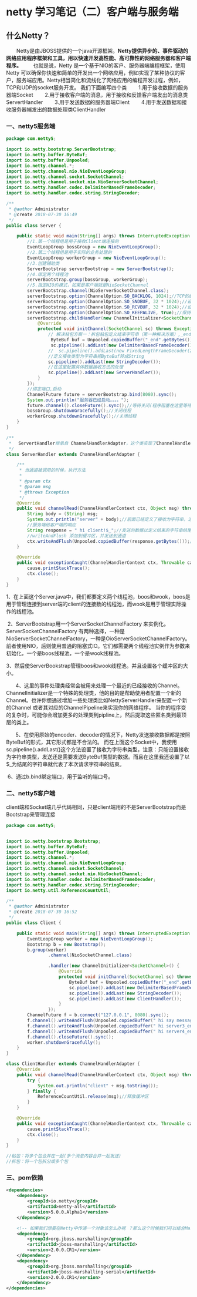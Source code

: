 # netty 学习笔记（二）客户端与服务端

## **什么Netty？**

　　Netty是由JBOSS提供的一个java开源框架。**Netty提供异步的、事件驱动的网络应用程序框架和工具，用以快速开发高性能、高可靠性的网络服务器和客户端程序。** 
　　也就是说，Netty 是一个基于NIO的客户、服务器端编程框架，使用Netty 可以确保你快速和简单的开发出一个网络应用，例如实现了某种协议的客户，服务端应用。Netty相当简化和流线化了网络应用的编程开发过程，例如，TCP和UDP的socket服务开发。 
我们下面编写四个类 
　　1.用于接收数据的服务器端Socket 
　　2.用于接收客户端的消息，用于接收和反馈客户端发出的消息类ServertHandler 
　　3.用于发送数据的服务器端Client 
　　4.用于发送数据和接收服务器端发出的数据处理类ClientHandler

### 一、netty5服务端

~~~java
package com.netty5;

import io.netty.bootstrap.ServerBootstrap;
import io.netty.buffer.ByteBuf;
import io.netty.buffer.Unpooled;
import io.netty.channel.*;
import io.netty.channel.nio.NioEventLoopGroup;
import io.netty.channel.socket.SocketChannel;
import io.netty.channel.socket.nio.NioServerSocketChannel;
import io.netty.handler.codec.DelimiterBasedFrameDecoder;
import io.netty.handler.codec.string.StringDecoder;

/**
 * @author Administrator
 * @create 2018-07-30 16:49
 */
public class Server {

    public static void main(String[] args) throws InterruptedException {
        //1.第一个线程组是用于接收Client端连接的
        EventLoopGroup bossGroup = new NioEventLoopGroup();
        //2.第二个线程组是用于实际的业务处理的
        EventLoopGroup workerGroup = new NioEventLoopGroup();
        //3.创建辅助类
        ServerBootstrap serverBootstrap = new ServerBootstrap();
        //4.绑定两个线程池
        serverBootstrap.group(bossGroup, workerGroup);
        //5.指定NIO的模式，如果是客户端就是NioSocketChannel
        serverBootstrap.channel(NioServerSocketChannel.class);
        serverBootstrap.option(ChannelOption.SO_BACKLOG, 1024);//TCP的缓冲区设置
        serverBootstrap.option(ChannelOption.SO_SNDBUF, 32 * 1024);//设置发送缓冲的大小
        serverBootstrap.option(ChannelOption.SO_RCVBUF, 32 * 1024);//设置接收缓冲区大小
        serverBootstrap.option(ChannelOption.SO_KEEPALIVE, true);//保持连续
        serverBootstrap.childHandler(new ChannelInitializer<SocketChannel>() {
            @Override
            protected void initChannel(SocketChannel sc) throws Exception {
                // 解决粘包方案一：拆包粘包定义结束字符串（第一种解决方案）,_end 拼接在消息结尾
                 ByteBuf buf = Unpooled.copiedBuffer("_end".getBytes());
                 sc.pipeline().addLast(new DelimiterBasedFrameDecoder(1024, buf));//在管道中加入结束字符串
                //  sc.pipeline().addLast(new FixedLengthFrameDecoder(200)); 解决粘包方案二：第二种定长
				//定义接收类型为字符串把ByteBuf转成String
                sc.pipeline().addLast(new StringDecoder());
                //在这里配置具体数据接收方法的处理
                sc.pipeline().addLast(new ServerHandler());
            }
        });
        //绑定端口,启动
        ChannelFuture future = serverBootstrap.bind(8080).sync();
        System.out.println("服务器已经启动。。。。");
        future.channel().closeFuture().sync();//等待关闭(程序阻塞在这里等待客户端请求)
        bossGroup.shutdownGracefully();//关闭线程
        workerGroup.shutdownGracefully();//关闭线程
    }
}

/**
 * 　ServertHandler继承自 ChannelHandlerAdapter，这个类实现了ChannelHandler接口，ChannelHandler提供了许多事件处理的接口方法，然后你可以覆盖这些方法。现在仅仅只需要继承ChannelHandlerAdapter类而不是你自己去实现接口方法。
 */
class ServerHandler extends ChannelHandlerAdapter {

    /**
     * 当通道被调用的时候，执行方法
     *
     * @param ctx
     * @param msg
     * @throws Exception
     */
    @Override
    public void channelRead(ChannelHandlerContext ctx, Object msg) throws Exception {
        String body = (String) msg;
        System.out.println("server" + body);//前面已经定义了接收为字符串，这里直接接收字符串就可以
        //服务端给客户端的响应
        String response = " hi client!$_";//发送的数据以定义结束的字符串结尾
        //writeAndFlush 添加到缓冲区，并发送到通道
        ctx.writeAndFlush(Unpooled.copiedBuffer(response.getBytes()));//发送必须还是ByteBuf类型
    }

    @Override
    public void exceptionCaught(ChannelHandlerContext ctx, Throwable cause) throws Exception {
        cause.printStackTrace();
        ctx.close();
    }
}

~~~

​	1、在上面这个Server.java中，我们都要定义两个线程池，boos和wook，boos是用于管理连接到server端的client的连接数的线程池，而wook是用于管理实际操作的线程池。  　　

​	2、ServerBootstrap用一个ServerSocketChannelFactory 来实例化。ServerSocketChannelFactory 有两种选择，一种是NioServerSocketChannelFactory，一种是OioServerSocketChannelFactory。 前者使用NIO，后则使用普通的阻塞式IO。它们都需要两个线程池实例作为参数来初始化，一个是boos线程池，一个是wook线程池。  　　

​	3、然后使ServerBookstrap管理boos和wook线程池。并且设置各个缓冲区的大小。

  　  4、这里的事件处理类经常会被用来处理一个最近的已经接收的Channel。ChannelInitializer是一个特殊的处理类，他的目的是帮助使用者配置一个新的Channel。也许你想通过增加一些处理类比如NettyServerHandler来配置一个新的Channel 或者其对应的ChannelPipeline来实现你的网络程序。 当你的程序变的复杂时，可能你会增加更多的处理类到pipline上，然后提取这些匿名类到最顶层的类上。

  　 5、在使用原始的encoder、decoder的情况下，Netty发送接收数据都是按照ByteBuf的形式，其它形式都是不合法的。 而在上面这个Socket中，我使用sc.pipeline().addLast()这个方法设置了接收为字符串类型，注意：只能设置接收为字符串类型，发送还是需要发送ByteBuf类型的数据。而且在这里我还设置了以$_为结尾的字符串就代表了本次请求字符串的结束。  　　

​       6、通过b.bind绑定端口，用于监听的端口号。 

### 二、netty5客户端

client端和Socket端几乎代码相同，只是client端用的不是ServerBootstrap而是Bootstrap来管理连接 

~~~java
package com.netty5;


import io.netty.bootstrap.Bootstrap;
import io.netty.buffer.ByteBuf;
import io.netty.buffer.Unpooled;
import io.netty.channel.*;
import io.netty.channel.nio.NioEventLoopGroup;
import io.netty.channel.socket.SocketChannel;
import io.netty.channel.socket.nio.NioSocketChannel;
import io.netty.handler.codec.DelimiterBasedFrameDecoder;
import io.netty.handler.codec.string.StringDecoder;
import io.netty.util.ReferenceCountUtil;

/**
 * @author Administrator
 * @create 2018-07-30 16:52
 */
public class Client {

    public static void main(String[] args) throws InterruptedException {
        EventLoopGroup worker = new NioEventLoopGroup();
        Bootstrap b = new Bootstrap();
        b.group(worker)
                .channel(NioSocketChannel.class)

                .handler(new ChannelInitializer<SocketChannel>() {
                    @Override
                    protected void initChannel(SocketChannel sc) throws Exception {
                        ByteBuf buf = Unpooled.copiedBuffer("_end".getBytes());
                        sc.pipeline().addLast(new DelimiterBasedFrameDecoder(1024, buf));
                        sc.pipeline().addLast(new StringDecoder());
                        sc.pipeline().addLast(new ClientHandler());
                    }
                });
        ChannelFuture f = b.connect("127.0.0.1", 8080).sync();
        f.channel().writeAndFlush(Unpooled.copiedBuffer(" hi say message _end".getBytes()));
        f.channel().writeAndFlush(Unpooled.copiedBuffer(" hi server3_end".getBytes()));
        f.channel().writeAndFlush(Unpooled.copiedBuffer(" hi server4_end".getBytes())); 
        f.channel().closeFuture().sync();
        worker.shutdownGracefully();
    }
}

class ClientHandler extends ChannelHandlerAdapter {
    @Override
    public void channelRead(ChannelHandlerContext ctx, Object msg) throws Exception {
        try {
            System.out.println("client" + msg.toString());
        } finally {
            ReferenceCountUtil.release(msg);//释放缓冲区
        }
    }

    @Override
    public void exceptionCaught(ChannelHandlerContext ctx, Throwable cause) throws Exception {
        cause.printStackTrace();
        ctx.close();
    }
}

//粘包：将多个包合并在一起(多个消息内容合并一起发送)
//拆包：将一个包拆分成多个包

~~~

### 三、pom依赖

~~~xml
<dependencies>
    <dependency>
        <groupId>io.netty</groupId>
        <artifactId>netty-all</artifactId>
        <version>5.0.0.Alpha1</version>
    </dependency>

    <!-- 如果我们想要在Netty中传递一个对象该怎么办呢 ？那么这个时候我们可以结合Marshalling来传递。首先需要导入两个Marshalling的依赖包 -->
    <dependency>
        <groupId>org.jboss.marshalling</groupId>
        <artifactId>jboss-marshalling</artifactId>
        <version>2.0.0.CR1</version>
    </dependency>
    <dependency>
        <groupId>org.jboss.marshalling</groupId>
        <artifactId>jboss-marshalling-serial</artifactId>
        <version>2.0.0.CR1</version>
    </dependency>
</dependencies>
~~~

